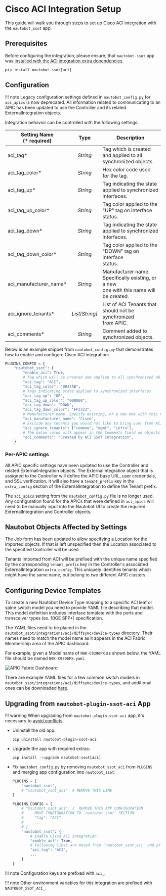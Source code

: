 # Cisco ACI Integration Setup

This guide will walk you through steps to set up Cisco ACI integration with the `nautobot_ssot` app.

## Prerequisites

Before configuring the integration, please ensure, that `nautobot-ssot` app was [installed with the ACI integration extra dependencies](../install.md#install-guide).

```shell
pip install nautobot-ssot[aci]
```

## Configuration

!!! note
    Legacy configuration settings defined in `nautobot_config.py` for `aci_apics` is now deprecated. All information related to communicating to an APIC has been updated to use the Controller and its related ExternalIntegration objects.

Integration behavior can be controlled with the following settings:

| Setting Name<br>(* required) | Type | Description |
|---|:---:|---|
| aci_tag* | _String_ | Tag which is created and applied to all <br>synchronized objects. |
| aci_tag_color* | _String_ | Hex color code used for the tag. |
| aci_tag_up* | _String_ | Tag indicating the state applied to synchronized <br>interfaces. |
| aci_tag_up_color* | _String_ | Tag color applied to the "UP" tag on interface <br>status. |
| aci_tag_down* | _String_ | Tag indicating the state applied to synchronized <br>interfaces. |
| aci_tag_down_color* | _String_ | Tag color applied to the "DOWN" tag on interface <br>status. |
| aci_manufacturer_name* | _String_ | Manufacturer name. Specifically existing, or a new <br>one with this name will be created. |
| aci_ignore_tenants* | _List[String]_ | List of ACI Tenants that should not be synchronized<br>from APIC. |
| aci_comments* | _String_ | Comment added to synchronized objects. |

Below is an example snippet from `nautobot_config.py` that demonstrates how to enable and configure Cisco ACI integration:

```python
PLUGINS_CONFIG = {
    "nautobot_ssot": {
        "enable_aci": True,
        # Tag which will be created and applied to all synchronized objects.
        "aci_tag": "ACI",
        "aci_tag_color": "0047AB",
        # Tags indicating state applied to synchronized interfaces.
        "aci_tag_up": "UP",
        "aci_tag_up_color": "008000",
        "aci_tag_down": "DOWN",
        "aci_tag_down_color": "FF3333",
        # Manufacturer name. Specify existing, or a new one with this name will be created.
        "aci_manufacturer_name": "Cisco",
        # Exclude any tenants you would not like to bring over from ACI.
        "aci_ignore_tenants": ["common", "mgmt", "infra"],
        # The below value will appear in the Comments field on objects created in Nautobot
        "aci_comments": "Created by ACI SSoT Integration",
    }
```

### Per-APIC settings

All APIC specific settings have been updated to use the Controller and related ExternalIntegration objects. The ExternalIntegration object that is assigned to the Controller will define the APIC base URL, user credentials, and SSL verification. It will also have a `tenant_prefix` key in the `extra_config` section of the ExternalIntegration to define the Tenant prefix.

The `aci_apics` setting from the `nautobot_config.py` file is no longer used. Any configuration found for the APICs that were defined in `aci_apics` will need to be manually input into the Nautobot UI to create the required ExternalIntegration and Controller objects.

## Nautobot Objects Affected by Settings

The Job form has been updated to allow specifying a Location for the imported objects. If that is left unspecified then the Location associated to the specified Controller will be used.

Tenants imported from ACI will be prefixed with the unique name specified by the corresponding `tenant_prefix` key in the Controller's associated ExternalIntegration `extra_config`. This uniquely identifies tenants which might have the same name, but belong to two different APIC clusters.

## Configuring Device Templates

To create a new Nautobot Device Type mapping to a specific ACI leaf or spine switch model you need to provide YAML file describing that model.  This model definition includes interface template with the ports and transceiver types (ex. 10GE SFP+) specification.

The YAML files need to be placed in the `nautobot_ssot/integrations/aci/diffsync/device-types` directory. Their names need to match the model name as it appears in the ACI Fabric Membership area of the APIC dashboard.

For example, given a Model name of `N9K-C9396PX` as shown below, the YAML file should be named `N9K-C9396PX.yaml`.

![APIC Fabric Dashboard](../../images/aci-apic-fabric-dashboard.png)

There are example YAML files for a few common switch models in `nautobot_ssot/integrations/aci/diffsync/device-types`, and additional ones can be downloaded [here](https://github.com/netbox-community/devicetype-library/tree/master/device-types/Cisco).

## Upgrading from `nautobot-plugin-ssot-aci` App

!!! warning
    When upgrading from `nautobot-plugin-ssot-aci` app, it's necessary to [avoid conflicts](../upgrade.md#potential-apps-conflicts).

- Uninstall the old app:

    ```shell
    pip uninstall nautobot-plugin-ssot-aci
    ```

- Upgrade the app with required extras:

    ```shell
    pip install --upgrade nautobot-ssot[aci]
    ```

- Fix `nautobot_config.py` by removing `nautobot_ssot_aci` from `PLUGINS` and merging app configuration into `nautobot_ssot`:

    ```python
    PLUGINS = [
        "nautobot_ssot",
        # "nautobot_ssot_aci"  # REMOVE THIS LINE
    ]

    PLUGINS_CONFIG = {
        # "nautobot_ssot_aci": {  REMOVE THIS APP CONFIGURATION
        #     MOVE CONFIGURATION TO `nautobot_ssot` SECTION
        #     "tag": "ACI",
        #     ...
        # }
        "nautobot_ssot": {
            # Enable Cisco ACI integration
            "enable_aci": True,
            # Following lines are moved from `nautobot_ssot_aci` and prefixed with `aci_`
            "aci_tag": "ACI",
            ...
        }
    }
    ```

!!! note
    Configuration keys are prefixed with `aci_`.

!!! note
    Other environment variables for this integration are prefixed with `NAUTOBOT_SSOT_ACI_`.
